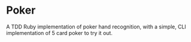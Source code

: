 # Poker

A TDD Ruby implementation of poker hand recognition, with a simple, CLI implementation of 5 card poker to try it out.
